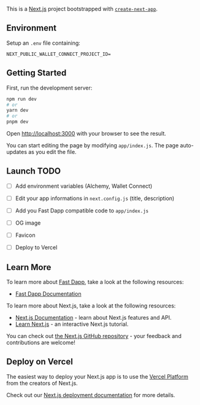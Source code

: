 This is a [Next.js](https://nextjs.org/) project bootstrapped with [`create-next-app`](https://github.com/vercel/next.js/tree/canary/packages/create-next-app).

## Environment

Setup an `.env` file containing:

```
NEXT_PUBLIC_WALLET_CONNECT_PROJECT_ID=
```

## Getting Started

First, run the development server:

```bash
npm run dev
# or
yarn dev
# or
pnpm dev
```

Open [http://localhost:3000](http://localhost:3000) with your browser to see the result.

You can start editing the page by modifying `app/index.js`. The page auto-updates as you edit the file.

## Launch TODO

- [ ] Add environment variables (Alchemy, Wallet Connect)
- [ ] Edit your app informations in `next.config.js` (title, description)
- [ ] Add you Fast Dapp compatible code to `app/index.js`
- [ ] OG image
- [ ] Favicon
- [ ] Deploy to Vercel 


## Learn More

To learn more about [Fast Dapp](https://fastdapp.xyz), take a look at the following resources:

- [Fast Dapp Documentation](https://docs.fastdapp.xyz)

To learn more about Next.js, take a look at the following resources:

- [Next.js Documentation](https://nextjs.org/docs) - learn about Next.js features and API.
- [Learn Next.js](https://nextjs.org/learn) - an interactive Next.js tutorial.

You can check out [the Next.js GitHub repository](https://github.com/vercel/next.js/) - your feedback and contributions are welcome!

## Deploy on Vercel

The easiest way to deploy your Next.js app is to use the [Vercel Platform](https://vercel.com/new?utm_medium=default-template&filter=next.js&utm_source=create-next-app&utm_campaign=create-next-app-readme) from the creators of Next.js.

Check out our [Next.js deployment documentation](https://nextjs.org/docs/deployment) for more details.


